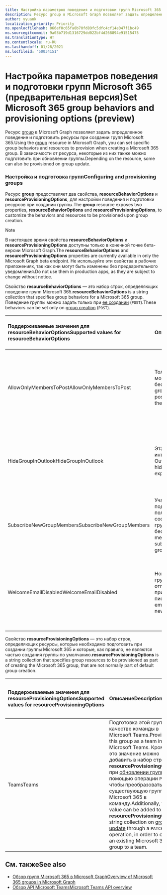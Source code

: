 ```yaml
---
title: Настройка параметров поведения и подготовки групп Microsoft 365
description: Ресурс group в Microsoft Graph позволяет задать определенное поведение и подготовить ресурсы при создании групп Microsoft 365.
author: yyuank
localization_priority: Priority
ms.openlocfilehash: 066ef0c65fa0b70fd89fc5dfc4cf14e047f1bc49
ms.sourcegitcommit: 9a03b719d1316729dd022bf4d268894e91515475
ms.translationtype: HT
ms.contentlocale: ru-RU
ms.lasthandoff: 01/28/2021
ms.locfileid: "50034151"
---
```

# <a name="set-microsoft-365-group-behaviors-and-provisioning-options-preview"></a><span data-ttu-id="d588f-103">Настройка параметров поведения и подготовки групп Microsoft 365 (предварительная версия)</span><span class="sxs-lookup"><span data-stu-id="d588f-103">Set Microsoft 365 group behaviors and provisioning options (preview)</span></span>

<span data-ttu-id="d588f-104">Ресурс [group](/graph/api/resources/group?view=graph-rest-beta) в Microsoft Graph позволяет задать определенное поведение и подготовить ресурсы при создании групп Microsoft 365.</span><span class="sxs-lookup"><span data-stu-id="d588f-104">Using the [group](/graph/api/resources/group?view=graph-rest-beta) resource in Microsoft Graph, you can set specific group behaviors and resources to provision when creating a Microsoft 365 group.</span></span> <span data-ttu-id="d588f-105">В зависимости от ресурса, некоторые из них также можно подготовить при обновлении группы.</span><span class="sxs-lookup"><span data-stu-id="d588f-105">Depending on the resource, some can also be provisioned on group update.</span></span>

### <a name="configuring-and-provisioning-groups"></a><span data-ttu-id="d588f-106">Настройка и подготовка групп</span><span class="sxs-lookup"><span data-stu-id="d588f-106">Configuring and provisioning groups</span></span>

<span data-ttu-id="d588f-107">Ресурс **group** предоставляет два свойства, **resourceBehaviorOptions** и **resourceProvisioningOptions**, для настройки поведения и подготовки ресурсов при создании группы.</span><span class="sxs-lookup"><span data-stu-id="d588f-107">The **group** resource exposes two properties, **resourceBehaviorOptions** and **resourceProvisioningOptions**, to customize the behaviors and resources to be provisioned upon group creation.</span></span> 

> [!NOTE]
> <span data-ttu-id="d588f-108">В настоящее время свойства **resourceBehaviorOptions** и **resourceProvisioningOptions** доступны только в конечной точке бета-версии Microsoft Graph.</span><span class="sxs-lookup"><span data-stu-id="d588f-108">The **resourceBehaviorOptions** and **resourceProvisioningOptions** properties are currently available in only the Microsoft Graph beta endpoint.</span></span> <span data-ttu-id="d588f-109">Не используйте эти свойства в рабочих приложениях, так как они могут быть изменены без предварительного уведомления.</span><span class="sxs-lookup"><span data-stu-id="d588f-109">Do not use them in production apps, as they are subject to change without notice.</span></span>

<span data-ttu-id="d588f-110">Свойство **resourceBehaviorOptions** — это набор строк, определяющих поведение групп Microsoft 365.</span><span class="sxs-lookup"><span data-stu-id="d588f-110">**resourceBehaviorOptions** is a string collection that specifies group behaviors for a Microsoft 365 group.</span></span> <span data-ttu-id="d588f-111">Поведение группы можно задать только при [ее создании](/graph/api/group-post-groups?view=graph-rest-beta) (`POST`).</span><span class="sxs-lookup"><span data-stu-id="d588f-111">These behaviors can be set only on [group creation](/graph/api/group-post-groups?view=graph-rest-beta) (`POST`).</span></span>

| <span data-ttu-id="d588f-112">Поддерживаемые значения для resourceBehaviorOptions</span><span class="sxs-lookup"><span data-stu-id="d588f-112">Supported values for resourceBehaviorOptions</span></span>   |<span data-ttu-id="d588f-113">Описание</span><span class="sxs-lookup"><span data-stu-id="d588f-113">Description</span></span>|<span data-ttu-id="d588f-114">Значение по умолчанию, если не задано иное</span><span class="sxs-lookup"><span data-stu-id="d588f-114">Default if not set</span></span>|
|:---------------|:--------|:-----------|
| <span data-ttu-id="d588f-115">AllowOnlyMembersToPost</span><span class="sxs-lookup"><span data-stu-id="d588f-115">AllowOnlyMembersToPost</span></span>|<span data-ttu-id="d588f-116">Только *члены* группы могут публиковать беседы в группе.</span><span class="sxs-lookup"><span data-stu-id="d588f-116">Only group *members* can post conversations to the group.</span></span>|<span data-ttu-id="d588f-117">Любой пользователь в организации может публиковать беседы в группе.</span><span class="sxs-lookup"><span data-stu-id="d588f-117">Any user in the organization can post conversations to the group.</span></span>|
| <span data-ttu-id="d588f-118">HideGroupInOutlook</span><span class="sxs-lookup"><span data-stu-id="d588f-118">HideGroupInOutlook</span></span>|<span data-ttu-id="d588f-119">Эта группа скрыта в интерфейсе Outlook.</span><span class="sxs-lookup"><span data-stu-id="d588f-119">This group is hidden in Outlook experiences.</span></span>|<span data-ttu-id="d588f-120">Все группы отображаются и доступны для обнаружения в интерфейсе Outlook.</span><span class="sxs-lookup"><span data-stu-id="d588f-120">All groups are visible and discoverable in Outlook experiences.</span></span>|
| <span data-ttu-id="d588f-121">SubscribeNewGroupMembers</span><span class="sxs-lookup"><span data-stu-id="d588f-121">SubscribeNewGroupMembers</span></span>|<span data-ttu-id="d588f-122">Участники группы подписаны на получение сообщений групповых бесед.</span><span class="sxs-lookup"><span data-stu-id="d588f-122">Group members are subscribed to receive group conversations.</span></span> |<span data-ttu-id="d588f-123">Участники группы не получают сообщений групповых бесед.</span><span class="sxs-lookup"><span data-stu-id="d588f-123">Group members do not receive group conversations.</span></span>|
| <span data-ttu-id="d588f-124">WelcomeEmailDisabled</span><span class="sxs-lookup"><span data-stu-id="d588f-124">WelcomeEmailDisabled</span></span>|<span data-ttu-id="d588f-125">Новым участникам группы не отправляются приветственные письма.</span><span class="sxs-lookup"><span data-stu-id="d588f-125">Welcome emails are not sent to new members.</span></span>|<span data-ttu-id="d588f-126">При вступлении в группу новому участнику отправляется приветственное письмо.</span><span class="sxs-lookup"><span data-stu-id="d588f-126">A welcome email is sent to a new member on joining the group.</span></span>|

<span data-ttu-id="d588f-127">Свойство **resourceProvisioningOptions** — это набор строк, определяющих ресурсы, которые необходимо подготовить при создании группы Microsoft 365 и которые, как правило, не являются частью создания группы по умолчанию.</span><span class="sxs-lookup"><span data-stu-id="d588f-127">**resourceProvisioningOptions** is a string collection that specifies group resources to be provisioned as part of creating the Microsoft 365 group, that are not normally part of default group creation.</span></span>

| <span data-ttu-id="d588f-128">Поддерживаемые значения для resourceProvisioningOptions</span><span class="sxs-lookup"><span data-stu-id="d588f-128">Supported values for resourceProvisioningOptions</span></span>   |<span data-ttu-id="d588f-129">Описание</span><span class="sxs-lookup"><span data-stu-id="d588f-129">Description</span></span>| <span data-ttu-id="d588f-130">Значение по умолчанию, если не задано иное</span><span class="sxs-lookup"><span data-stu-id="d588f-130">Default if not set</span></span> |
|:---------------|:--------|:------------|
| <span data-ttu-id="d588f-131">Teams</span><span class="sxs-lookup"><span data-stu-id="d588f-131">Teams</span></span>|<span data-ttu-id="d588f-132">Подготовка этой группы в качестве команды в Microsoft Teams.</span><span class="sxs-lookup"><span data-stu-id="d588f-132">Provision this group as a team in Microsoft Teams.</span></span> <span data-ttu-id="d588f-133">Кроме того, это значение можно добавить в набор строк **resourceProvisioningOptions** при [обновлении группы](/graph/api/group-update?view=graph-rest-beta) с помощью операции `PATCH`, чтобы преобразовать существующую группу Microsoft 365 в команду.</span><span class="sxs-lookup"><span data-stu-id="d588f-133">Additionally, this value can be added to the **resourceProvisioningOptions** string collection on [group update](/graph/api/group-update?view=graph-rest-beta) through a `PATCH` operation, in order to convert an existing Microsoft 365 group to a team.</span></span>| <span data-ttu-id="d588f-134">Эта группа является стандартной группой Microsoft 365 без возможностей Teams.</span><span class="sxs-lookup"><span data-stu-id="d588f-134">The group is a regular Microsoft 365 group without Teams capabilities.</span></span>|


## <a name="see-also"></a><span data-ttu-id="d588f-135">См. также</span><span class="sxs-lookup"><span data-stu-id="d588f-135">See also</span></span>

- [<span data-ttu-id="d588f-136">Обзор групп Microsoft 365 в Microsoft Graph</span><span class="sxs-lookup"><span data-stu-id="d588f-136">Overview of Microsoft 365 groups in Microsoft Graph</span></span>](office365-groups-concept-overview.md)
- [<span data-ttu-id="d588f-137">Обзор API Microsoft Teams</span><span class="sxs-lookup"><span data-stu-id="d588f-137">Microsoft Teams API overview</span></span>](teams-concept-overview.md)
